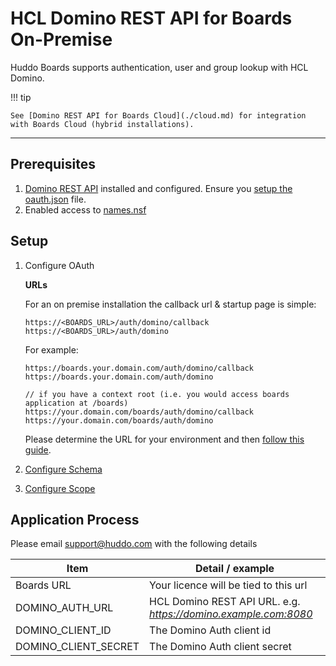 # HCL Domino REST API for Boards On-Premise

Huddo Boards supports authentication, user and group lookup with HCL Domino.

!!! tip

    See [Domino REST API for Boards Cloud](./cloud.md) for integration with Boards Cloud (hybrid installations).

---

## Prerequisites

1. [Domino REST API](https://opensource.hcltechsw.com/Domino-rest-api/tutorial/installconfig/index.html) installed and configured. Ensure you [setup the oauth.json](https://opensource.hcltechsw.com/Domino-rest-api/howto/VoltMX/configuring-keep-idplite-with-identity-service.html?h=oauth.json#set-up-domino-rest-api) file.
1. Enabled access to [names.nsf](https://opensource.hcltechsw.com/Domino-rest-api/howto/database/excludeddb.html?h=names.#procedure)

## Setup

1.  Configure OAuth

    **URLs**

    For an on premise installation the callback url & startup page is simple:

        https://<BOARDS_URL>/auth/domino/callback
        https://<BOARDS_URL>/auth/domino

    For example:

        https://boards.your.domain.com/auth/domino/callback
        https://boards.your.domain.com/auth/domino

        // if you have a context root (i.e. you would access boards application at /boards)
        https://your.domain.com/boards/auth/domino/callback
        https://your.domain.com/boards/auth/domino

    Please determine the URL for your environment and then [follow this guide](./oauth/index.md).

1.  [Configure Schema](./schema/index.md)

1.  [Configure Scope](./scope/index.md)

## Application Process

Please email [support@huddo.com](mailto://support@huddo.com) with the following details

| Item                 | Detail / example                                                |
| -------------------- | --------------------------------------------------------------- |
| Boards URL           | Your licence will be tied to this url                           |
| DOMINO_AUTH_URL      | HCL Domino REST API URL. e.g. *https://domino.example.com:8080* |
| DOMINO_CLIENT_ID     | The Domino Auth client id                                       |
| DOMINO_CLIENT_SECRET | The Domino Auth client secret                                   |
